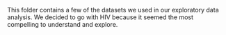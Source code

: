 This folder contains a few of the datasets we used in our exploratory data analysis. We decided to go with HIV because it seemed the most compelling to understand and explore.
